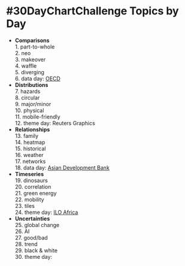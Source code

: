 # #30DayChartChallenge Topics by Day

* **Comparisons**\
  1\. part-to-whole\
  2. neo\
  3. makeover\
  4. waffle\
  5. diverging\
  6. data day: [OECD](data.oecd.org)
* **Distributions**\
  7. hazards\
  8. circular\
  9. major/minor\
  10. physical\
  11. mobile-friendly\
  12. theme day: Reuters Graphics
* **Relationships**\
  13. family\
  14. heatmap\
  15. historical\
  16. weather\
  17. networks\
  18. data day: [Asian Development Bank](data.adb.org)
* **Timeseries**\
  19. dinosaurs\
  20. correlation\
  21. green energy\
  22. mobility\
  23. tiles\
  24. theme day: [ILO Africa](ilostat.ilo.org/data/africa/)
* **Uncertainties**\
  25. global change\
  26. AI\
  27. good/bad\
  28. trend\
  29. black & white\
  30. theme day: 
